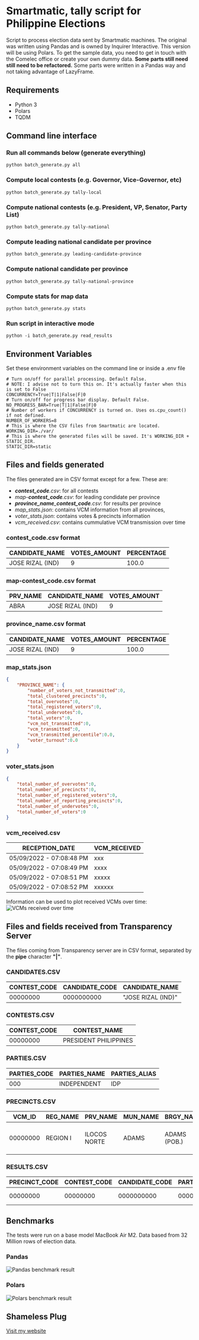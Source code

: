 # Smartmatic, tally script for Philippine Elections
Script to process election data sent by Smartmatic machines. The original was written using Pandas and is owned by Inquirer Interactive. This version will be using Polars. To get the sample data, you need to get in touch with the Comelec office or create your own dummy data. **Some parts still need still need to be refactored.** Some parts were written in a Pandas way and not taking advantage of LazyFrame.
## Requirements
- Python 3
- Polars
- TQDM
## Command line interface
### Run all commands below (generate everything)
```shell
python batch_generate.py all
```
### Compute local contests (e.g. Governor, Vice-Governor, etc)
```shell
python batch_generate.py tally-local
```
### Compute national contests (e.g. President, VP, Senator, Party List)
```shell
python batch_generate.py tally-national
```
### Compute leading national candidate per province
```shell
python batch_generate.py leading-candidate-province
```
### Compute national candidate per province
```shell
python batch_generate.py tally-national-province
```
### Compute stats for map data
```shell
python batch_generate.py stats
```
### Run script in interactive mode
```shell
python -i batch_generate.py read_results
```
## Environment Variables
Set these environment variables on the command line or inside a .env file
```shell
# Turn on/off for parallel processing. Default False.
# NOTE: I advise not to turn this on. It's actually faster when this is set to False
CONCURRENCY=True|T|1|False|F|0
# Turn on/off for progress bar display. Default False.
NO_PROGRESS_BAR=True|T|1|False|F|0
# Number of workers if CONCURRENCY is turned on. Uses os.cpu_count() if not defined.
NUMBER_OF_WORKERS=8
# This is where the CSV files from Smartmatic are located.
WORKING_DIR=./var/
# This is where the generated files will be saved. It's WORKING_DIR + STATIC_DIR.
STATIC_DIR=static
```
## Files and fields generated
The files generated are in CSV format except for a few. These are:
- ***contest_code**.csv*: for all contests
- *map-**contest_code**.csv*: for leading condidate per province
- ***province_name**_**contest_code**.csv*: for results per province
- *map_stats.json*: contains VCM information from all provinces,
- *voter_stats.json*: contains votes & precincts information
- *vcm_received.csv*: contains cummulative VCM transmission over time
### contest_code.csv format
|CANDIDATE_NAME|VOTES_AMOUNT|PERCENTAGE|
|-|-|-|
|JOSE RIZAL (IND)|9|100.0|
### map-contest_code.csv format
|PRV_NAME|CANDIDATE_NAME|VOTES_AMOUNT|
|-|-|-|
|ABRA|JOSE RIZAL (IND)|9|
### province_name.csv format
|CANDIDATE_NAME|VOTES_AMOUNT|PERCENTAGE|
|-|-|-|
|JOSE RIZAL (IND)|9|100.0|
### map_stats.json
```json
{
    "PROVINCE_NAME": {
        "number_of_voters_not_transmitted":0,
        "total_clustered_precincts":0,
        "total_overvotes":0,
        "total_registered_voters":0,
        "total_undervotes":0,
        "total_voters":0,
        "vcm_not_transmitted":0,
        "vcm_transmitted":0,
        "vcm_transmitted_percentile":0.0,
        "voter_turnout":0.0
    }
}
```
### voter_stats.json
```json
{
    "total_number_of_overvotes":0,
    "total_number_of_precincts":0,
    "total_number_of_registered_voters":0,
    "total_number_of_reporting_precincts":0,
    "total_number_of_undervotes":0,
    "total_number_of_voters":0
}
```
### vcm_received.csv
|RECEPTION_DATE|VCM_RECEIVED|
|-|-|
|05/09/2022 - 07:08:48 PM|xxx
|05/09/2022 - 07:08:49 PM|xxxx
|05/09/2022 - 07:08:51 PM|xxxxx
|05/09/2022 - 07:08:52 PM|xxxxxx
Information can be used to plot received VCMs over time:
![VCMs received over time](https://raw.githubusercontent.com/111110100/ph-election-smartmatic/main/vcms_received.png)
## Files and fields received from Transparency Server
The files coming from Transparency server are in CSV format, separated by the **pipe** character **"|"**.
### CANDIDATES.CSV
|CONTEST_CODE|CANDIDATE_CODE|CANDIDATE_NAME|
|-|-|-|
00000000|0000000000|"JOSE RIZAL (IND)"
### CONTESTS.CSV
|CONTEST_CODE|CONTEST_NAME|
|-|-|
|00000000|PRESIDENT PHILIPPINES
### PARTIES.CSV
|PARTIES_CODE|PARTIES_NAME|PARTIES_ALIAS|
|-|-|-|
|000|INDEPENDENT|IDP|
### PRECINCTS.CSV
|VCM_ID|REG_NAME|PRV_NAME|MUN_NAME|BRGY_NAME|POLLPLACE|CLUSTERED_PREC|REGISTERED_VOTERS|
|-|-|-|-|-|-|-|-|
00000000|REGION I|ILOCOS NORTE|ADAMS|ADAMS (POB.)|ADAMS CENTRAL ELEMENTARY SCHOOL|00000000|000
### RESULTS.CSV
|PRECINCT_CODE|CONTEST_CODE|CANDIDATE_CODE|PARTY_CODE|VOTES_AMOUNT|TOTALIZATION_ORDER|NUMBER_VOTERS|UNDERVOTE|OVERVOTE|RECEPTION_DATE|
|-|-|-|-|-|-|-|-|-|-|
|00000000|00000000|0000000000|0000000000|0|0|000|000|00|05/09/2022 - 08:07:08 PM|
## Benchmarks
The tests were run on a base model MacBook Air M2. Data based from 32 Million rows of election data.
### Pandas
![Pandas benchmark result](https://raw.githubusercontent.com/111110100/ph-election-smartmatic/main/pandas.png)
### Polars
![Polars benchmark result](https://raw.githubusercontent.com/111110100/ph-election-smartmatic/main/polars.png)
## Shameless Plug
[Visit my website](https://erwinlomibao.com)
